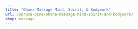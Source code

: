 ```yaml
---
title: "Ohana Massage Mind, Spirit, & Bodywork"
url: /spruce-pine/ohana-massage-mind-spirit-and-bodywork/
shop: massage
---
```

